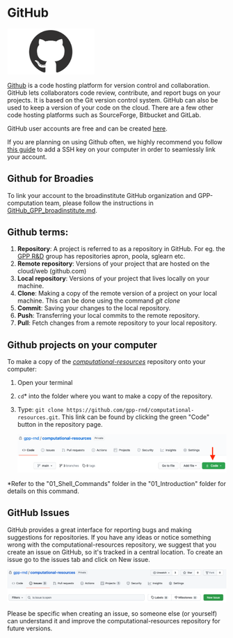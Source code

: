 # GitHub 

<img src="images/github-mark.png" alt="github" width="200"/>

[Github](https://github.com/) is a code hosting platform for version control and collaboration. GitHub lets 
collaborators code review, contribute, and report bugs on your projects. It is based on the Git version control system. GitHub can also be used to keep a version of your code on the cloud. There are a few other code hosting platforms such as SourceForge, Bitbucket and GitLab.

GitHub user accounts are free and can be created [here](https://github.com).

If you are planning on using Github often, we highly recommend you follow [this guide](https://docs.github.com/en/authentication/connecting-to-github-with-ssh/adding-a-new-ssh-key-to-your-github-account) to add a SSH key on your computer in order to seamlessly link your account.

## Github for Broadies
To link your account to the broadinstitute GitHub organization and GPP-computation team, please follow the instructions in [GitHub_GPP_broadinstitute.md](GitHub_GPP_broadinstitute.md).

## Github terms:
1. **Repository**: A project is referred to as a repository in GitHub. For eg. the [GPP R&D](https://github.com/gpp-rnd) 
   group has repositories apron, poola, sglearn etc. 
2. **Remote repository**: Versions of your project that are hosted on the cloud/web (github.com)
3. **Local repository**: Versions of your project that lives locally on your machine. 
4. **Clone**: Making a copy of the remote version of a project on your local machine. This can be done using the command 
   *git clone*
5. **Commit**: Saving your changes to the local repository.
6. **Push**: Transferring your local commits to the remote repository. 
7. **Pull**: Fetch changes from a remote repository to your local repository.

## Github projects on your computer
To make a copy of the *[computational-resources](https://github.com/gpp-rnd/computational-resources)* repository onto your computer:

1. Open your terminal
   
2. `cd`* into the folder where you want to make a copy of the repository.
   
3. Type:  `git clone https://github.com/gpp-rnd/computational-resources.git`. This link can be found by clicking the 
   green "Code" button in the repository page.
   
   ![Code](images/github_clone_link.png)

*Refer to the "01_Shell_Commands" folder in the "01_Introduction" folder for details on this command.    

## GitHub Issues

GitHub provides a great interface for reporting bugs and making suggestions for repositories. 
If you have any ideas or notice something wrong with the computational-resources repository, 
we suggest that you create an issue on GitHub, so it's tracked in a central location. To create an issue go to 
the issues tab and click on New issue. 

![Issue](images/github-issue.png)

Please be specific when creating an issue, so someone else (or yourself) can understand it and 
improve the computational-resources repository for future versions.
